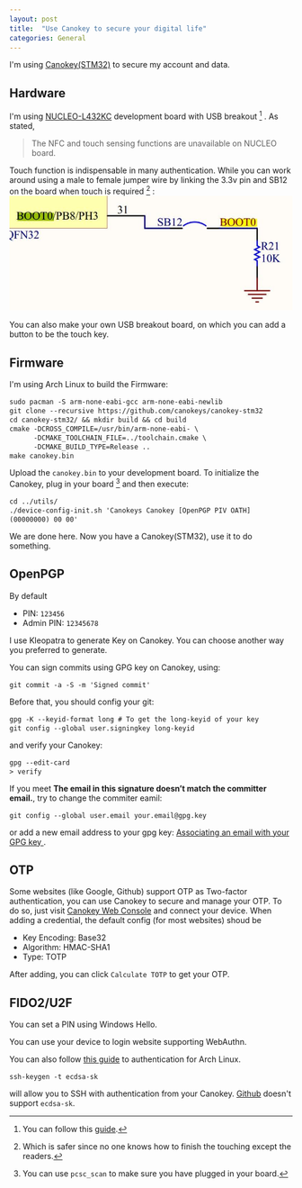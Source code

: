 ```yaml
---
layout: post
title:  "Use Canokey to secure your digital life"
categories: General
---
```


I'm using [Canokey(STM32)](https://github.com/canokeys/canokey-stm32) to secure my account and data.

## Hardware

I'm using [NUCLEO-L432KC](https://os.mbed.com/platforms/ST-Nucleo-L432KC/) development board with USB breakout [^1] .
As stated,
> The NFC and touch sensing functions are unavailable on NUCLEO board.

Touch function is indispensable in many authentication. While you can work around using a male to female jumper wire by linking the 3.3v pin and SB12 on the board when touch is required [^2] :
![](/assets/img/canokey_sb12.jpg)

You can also make your own USB breakout board, on which you can add a button to be the touch key.  

## Firmware 
I'm using Arch Linux to build the Firmware:
```
sudo pacman -S arm-none-eabi-gcc arm-none-eabi-newlib
git clone --recursive https://github.com/canokeys/canokey-stm32
cd canokey-stm32/ && mkdir build && cd build
cmake -DCROSS_COMPILE=/usr/bin/arm-none-eabi- \
      -DCMAKE_TOOLCHAIN_FILE=../toolchain.cmake \
      -DCMAKE_BUILD_TYPE=Release ..
make canokey.bin
```
Upload the `canokey.bin` to your development board. To initialize the Canokey, plug in your board [^3] and then execute:
```
cd ../utils/
./device-config-init.sh 'Canokeys Canokey [OpenPGP PIV OATH] (00000000) 00 00'
```
We are done here. Now you have a Canokey(STM32), use it to do something.


## OpenPGP
By default
- PIN: `123456`
- Admin PIN: `12345678`

I use Kleopatra to generate Key on Canokey. You can choose another way you preferred to generate.

You can sign commits using GPG key on Canokey, using:
```
git commit -a -S -m 'Signed commit'
```
Before that, you should config your git:
```
gpg -K --keyid-format long # To get the long-keyid of your key
git config --global user.signingkey long-keyid
```
and verify your Canokey:
```
gpg --edit-card
> verify
```

If you meet **The email in this signature doesn’t match the committer email.**, try to change the commiter eamil:
```
git config --global user.email your.email@gpg.key
```
or add a new email address to your gpg key: [Associating an email with your GPG key
](https://docs.github.com/en/github/authenticating-to-github/associating-an-email-with-your-gpg-key).


## OTP
Some websites (like Google, Github) support OTP as Two-factor authentication, you can use Canokey to secure and manage your OTP. 
To do so, just visit [Canokey Web Console](https://console.canokeys.org/oath) and connect your device. 
When adding a credential, the default config (for most websites) shoud be 
 - Key Encoding: Base32
 - Algorithm: HMAC-SHA1
 - Type: TOTP

After adding, you can click `Calculate TOTP` to get your OTP.


## FIDO2/U2F

You can set a PIN using Windows Hello. 

You can use your device to login website supporting WebAuthn.

You can also follow [this guide](https://wiki.archlinux.org/index.php/Universal_2nd_Factor) to authentication for Arch Linux.
```
ssh-keygen -t ecdsa-sk
```
will allow you to SSH with authentication from your Canokey. [Github](https://github.community/t/when-can-i-use-ssh-public-key-type-like-ed25519-sk-and-ecdsa-sk/3144) doesn't support `ecdsa-sk`.

[^1]: You can follow this [guide](https://shawnhymel.com/1795/getting-started-with-stm32-nucleo-usb-virtual-com-port/).

[^2]: Which is safer since no one knows how to finish the touching except the readers.

[^3]: You can use `pcsc_scan` to make sure you have plugged in your board.